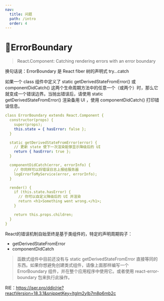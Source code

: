 ```yaml
---
nav:
  title: 问题
  path: /intro
  order: 4
---
```


# 💓ErrorBoundary

> React.Component: Catching rendering errors with an error boundary

换句话说：ErrorBoundary 是 React fiber 树的声明式 try…catch

如果一个 class 组件中定义了 static getDerivedStateFromError() 或 componentDidCatch() 这两个生命周期方法中的任意一个（或两个）时，那么它就变成一个错误边界。当抛出错误后，请使用 static getDerivedStateFromError() 渲染备用 UI ，使用 componentDidCatch() 打印错误信息。

```yml
class ErrorBoundary extends React.Component {
  constructor(props) {
    super(props);
    this.state = { hasError: false };
  }

  static getDerivedStateFromError(error) {
    // 更新 state 使下一次渲染能够显示降级后的 UI
    return { hasError: true };
  }

  componentDidCatch(error, errorInfo) {
    // 你同样可以将错误日志上报给服务器
    logErrorToMyService(error, errorInfo);
  }

  render() {
    if (this.state.hasError) {
      // 你可以自定义降级后的 UI 并渲染
      return <h1>Something went wrong.</h1>;
    }

    return this.props.children; 
  }
}
```

React的错误机制自始至终是基于类组件的，特定的声明周期钩子：
  - getDerivedStateFromError
  - componentDidCatch

> 函数式组件中目前还没有与 static getDerivedStateFromError 直接等同的东西。如果你想避免创建类式组件，请像上面那样编写一个 ErrorBoundary 组件，并在整个应用程序中使用它。或者使用 react-error-boundary 包来执行此操作。

RIE：https://jser.pro/ddir/rie?reactVersion=18.3.1&snippetKey=ltglm2ylb7m8p6mb2c
